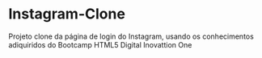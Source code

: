 # Instagram-Clone
Projeto clone da página de login do Instagram, usando os conhecimentos adiquiridos do Bootcamp HTML5 Digital Inovattion One





